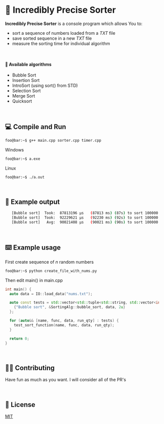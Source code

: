# 💯 Incredibly Precise Sorter

**Incredibly Precise Sorter** is a console program which allows You to:

- sort a sequence of numbers loaded from a _TXT_ file
- save sorted sequence in a new _TXT_ file
- measure the sorting time for individual algorithm

<br />

#### 📐 Available algorithms

- Bubble Sort
- Insertion Sort
- IntroSort (using sort() from STD)
- Selection Sort
- Merge Sort
- Quicksort

<br />

## 💻 Compile and Run

```sh
foo@bar:~$ g++ main.cpp sorter.cpp timer.cpp
```

Windows

```sh
foo@bar:~$ a.exe
```

Linux

```sh
foo@bar:~$ ./a.out
```

<br />

## 🚪 Example output

```sh
   [Bubble sort]  Took:  87813196 µs   (87813 ms) (87s) to sort 100000 numbers
   [Bubble sort]  Took:  92229621 µs   (92230 ms) (92s) to sort 100000 numbers
   [Bubble sort]   Avg:  90021408 µs   (90021 ms) (90s) to sort 100000 numbers
```

<br />

## ⌨️ Example usage

First create sequence of _n_ random numbers

```sh
foo@bar:~$ python create_file_with_nums.py
```

Then edit main() in main.cpp

```cpp
int main() {
  auto data = IO::load_data("nums.txt");

  auto const tests = std::vector<std::tuple<std::string, std::vector<int> (*)(std::vector<int> const&), std::vector<int> const&, std::size_t const>> {
    {"Bubble sort", &SortingAlg::bubble_sort, data, 2u}
  };

  for (auto&& [name, func, data, run_qty] : tests) {
    test_sort_function(name, func, data, run_qty);
  }

  return 0;
}
```

<br />

## 💁🏻 Contributing

Have fun as much as you want. I will consider all of the PR's

<br />

## 📜 License

[MIT](https://choosealicense.com/licenses/mit/)
